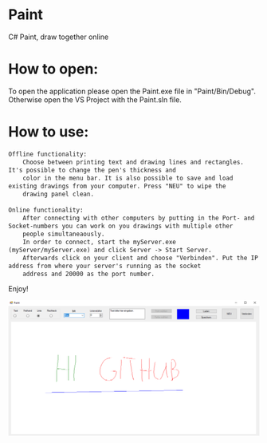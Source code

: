 # Paint
C# Paint, draw together online

# How to open:

To open the application please open the Paint.exe file in "Paint/Bin/Debug". Otherwise open the VS Project with the Paint.sln file.

# How to use:

    Offline functionality: 
        Choose between printing text and drawing lines and rectangles. It's possible to change the pen's thickness and 
        color in the menu bar. It is also possible to save and load existing drawings from your computer. Press "NEU" to wipe the
        drawing panel clean.
        
    Online functionality: 
        After connecting with other computers by putting in the Port- and Socket-numbers you can work on you drawings with multiple other
        people simultaneaously. 
        In order to connect, start the myServer.exe (myServer/myServer.exe) and click Server -> Start Server.   
        Afterwards click on your client and choose "Verbinden". Put the IP address from where your server's running as the socket
        address and 20000 as the port number.
        
Enjoy!

![Paint](https://github.com/MariusLuft/Paint/blob/master/PAINT.PNG)

